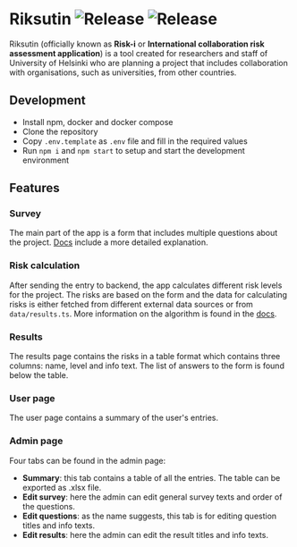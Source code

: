 # Riksutin ![Release](https://github.com/UniversityOfHelsinkiCS/riksutin/actions/workflows/production.yml/badge.svg) ![Release](https://github.com/UniversityOfHelsinkiCS/riksutin/actions/workflows/staging.yml/badge.svg)

Riksutin (officially known as **Risk-i** or **International collaboration risk assessment application**) is a tool created for researchers and staff of University of Helsinki who are planning a project that includes collaboration with organisations, such as universities, from other countries.

## Development

- Install npm, docker and docker compose
- Clone the repository
- Copy `.env.template` as `.env` file and fill in the required values
- Run `npm i` and `npm start` to setup and start the development environment

## Features

### Survey

The main part of the app is a form that includes multiple questions about the project. [Docs](./docs/Survey.md) include a more detailed explanation.

### Risk calculation

After sending the entry to backend, the app calculates different risk levels for the project. The risks are based on the form and the data for calculating risks is either fetched from different external data sources or from `data/results.ts`. More information on the algorithm is found in the [docs](./docs/Algorithm.md).

### Results

The results page contains the risks in a table format which contains three columns: name, level and info text. The list of answers to the form is found below the table.

### User page

The user page contains a summary of the user's entries.

### Admin page

Four tabs can be found in the admin page:

- **Summary**: this tab contains a table of all the entries. The table can be exported as .xlsx file.
- **Edit survey**: here the admin can edit general survey texts and order of the questions.
- **Edit questions**: as the name suggests, this tab is for editing question titles and info texts.
- **Edit results**: here the admin can edit the result titles and info texts.

